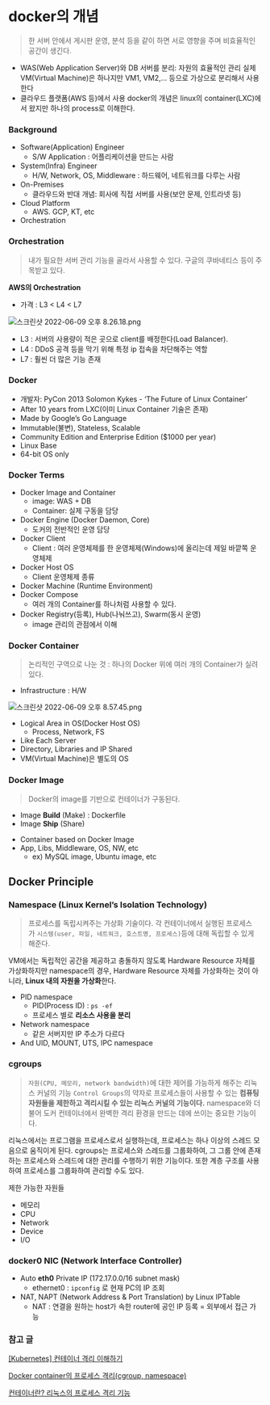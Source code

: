 # docker의 개념

> 한 서버 안에서 게시판 운영, 분석 등을 같이 하면 서로 영향을 주며 비효율적인 공간이 생긴다.
  - WAS(Web Application Server)와 DB 서버를 분리: 자원의 효율적인 관리
실제 VM(Virtual Machine)은 하나지만 VM1, VM2,… 등으로 가상으로 분리해서 사용한다
  - 클라우드 플랫폼(AWS 등)에서 사용
docker의 개념은 linux의 container(LXC)에서 왔지만 하나의 process로 이해한다.
> 

### Background

- Software(Application) Engineer
    - S/W Application : 어플리케이션을 만드는 사람
- System(Infra) Engineer
    - H/W, Network, OS, Middleware : 하드웨어, 네트워크를 다루는 사람
- On-Premises
    - 클라우드와 반대 개념: 회사에 직접 서버를 사용(보안 문제, 인트라넷 등)
- Cloud Platform
    - AWS. GCP, KT, etc
- Orchestration

### Orchestration

> 내가 필요한 서버 관리 기능을 골라서 사용할 수 있다.
구글의 쿠바네티스 등이 주목받고 있다.
> 

**AWS의 Orchestration**

- 가격 : L3 < L4 < L7

![스크린샷 2022-06-09 오후 8.26.18.png](docker%E1%84%8B%E1%85%B4%20%E1%84%80%E1%85%A2%E1%84%82%E1%85%A7%E1%86%B7%207de43f31e75544bca37d57f6df42f76e/%E1%84%89%E1%85%B3%E1%84%8F%E1%85%B3%E1%84%85%E1%85%B5%E1%86%AB%E1%84%89%E1%85%A3%E1%86%BA_2022-06-09_%E1%84%8B%E1%85%A9%E1%84%92%E1%85%AE_8.26.18.png)

- L3 : 서버의 사용량이 적은 곳으로 client를 배정한다(Load Balancer).
- L4 : DDoS 공격 등을 막기 위해 특정 ip 접속을 차단해주는 역할
- L7 : 훨씬 더 많은 기능 존재

### Docker

- 개발자: PyCon 2013 Solomon Kykes - ‘The Future of Linux Container’
- After 10 years from LXC(이미 Linux Container 기술은 존재)
- Made by Google’s Go Language
- Immutable(불변), Stateless, Scalable
- Community Edition and Enterprise Edition ($1000 per year)
- Linux Base
- 64-bit OS only

### Docker Terms

- Docker Image and Container
    - image: WAS + DB
    - Container: 실제 구동을 담당
- Docker Engine (Docker Daemon, Core)
    - 도커의 전반적인 운영 담당
- Docker Client
    - Client : 여러 운영체제를 한 운영체제(Windows)에 올리는데 제일 바깥쪽 운영체제
- Docker Host OS
    - Client 운영체제 종류
- Docker Machine (Runtime Environment)
- Docker Compose
    - 여러 개의 Container를 하나처럼 사용할 수 있다.
- Docker Registry(등록), Hub(나눠쓰고), Swarm(동시 운영)
    - image 관리의 관점에서 이해
    

### Docker Container

> 논리적인 구역으로 나눈 것 : 하나의 Docker 위에 여러 개의 Container가 실려있다.
 - Infrastructure : H/W
> 

![스크린샷 2022-06-09 오후 8.57.45.png](docker%E1%84%8B%E1%85%B4%20%E1%84%80%E1%85%A2%E1%84%82%E1%85%A7%E1%86%B7%207de43f31e75544bca37d57f6df42f76e/%E1%84%89%E1%85%B3%E1%84%8F%E1%85%B3%E1%84%85%E1%85%B5%E1%86%AB%E1%84%89%E1%85%A3%E1%86%BA_2022-06-09_%E1%84%8B%E1%85%A9%E1%84%92%E1%85%AE_8.57.45.png)

- Logical Area in OS(Docker Host OS)
    - Process, Network, FS
- Like Each Server
- Directory, Libraries and IP Shared
- VM(Virtual Machine)은 별도의 OS

### Docker Image

> Docker의 image를 기반으로 컨테이너가 구동된다.
 - Image **Build** (Make) : Dockerfile
 - Image **Ship** (Share)
> 
- Container based on Docker Image
- App, Libs, Middleware, OS, NW, etc
    - ex) MySQL image, Ubuntu image, etc

## Docker Principle

### Namespace (Linux Kernel’s Isolation Technology)

> 프로세스를 독립시켜주는 가상화 기술이다. 각 컨테이너에서 실행된 프로세스가 `시스템(user, 파일, 네트워크, 호스트명, 프로세스)`등에 대해 독립할 수 있게 해준다.

VM에서는 독립적인 공간을 제공하고 충돌하지 않도록 Hardware Resource 자체를 가상화하지만 namespace의 경우, Hardware Resource 자체를 가상화하는 것이 아니라, **Linux 내의 자원을 가상화**한다.
> 
- PID namespace
    - PID(Process ID) : `ps -ef`
    - 프로세스 별로 **리소스 사용을 분리**
- Network namespace
    - 같은 서버지만 IP 주소가 다르다
- And UID, MOUNT, UTS, IPC namespace

### cgroups

> `자원(CPU, 메모리, network bandwidth)`에 대한 제어를 가능하게 해주는 리눅스 커널의 기능
`Control Groups`의 약자로 프로세스들이 사용할 수 있는 **컴퓨팅 자원들을 제한하고 격리시킬 수 있는 리눅스 커널의 기능이다.** namespace와 더불어 도커 컨테이너에서 완벽한 격리 환경을 만드는 데에 쓰이는 중요한 기능이다.

리눅스에서는 프로그램을 프로세스로서 실행하는데, 프로세스는 하나 이상의 스레드 모음으로 움직이게 된다. cgroups는 프로세스와 스레드를 그룹화하여, 그 그룹 안에 존재하는 프로세스와 스레드에 대한 관리를 수행하기 위한 기능이다. 또한 계층 구조를 사용하여 프로세스를 그룹화하여 관리할 수도 있다.

제한 가능한 자원들
 - 메모리
 - CPU
 - Network
 - Device
 - I/O
> 

### docker0 NIC (Network Interface Controller)

- Auto **eth0** Private IP (172.17.0.0/16 subnet mask)
    - ethernet0 : `ipconfig` 로 현재 PC의 IP 조회
- NAT, NAPT (Network Address & Port Translation) by Linux IPTable
    - NAT : 연결을 원하는 host가 속한 router에 공인 IP 등록 = 외부에서 접근 가능
    

### 참고 글

[[Kubernetes] 컨테이너 격리 이해하기](https://velog.io/@200ok/Docker-%EC%BB%A8%ED%85%8C%EC%9D%B4%EB%84%88-%EA%B2%A9%EB%A6%AC-%EC%9D%B4%ED%95%B4%ED%95%98%EA%B8%B0)

[Docker container의 프로세스 격리(cgroup, namespace)](https://www.leafcats.com/302)

[컨테이너란? 리눅스의 프로세스 격리 기능](https://www.44bits.io/ko/keyword/linux-container)
